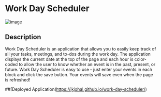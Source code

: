 # Work Day Scheduler

![image](https://user-images.githubusercontent.com/112898278/217168630-2b61aebe-ff9c-4cd3-9682-c1d54a7659bd.png)

## Description
Work Day Scheduler is an application that allows you to easily keep track of all your tasks, meetings, and to-dos during the work day.  The application displays the current date at the top of the page and each hour is color-coded to allow the user to know whether an event is in the past, present, or future. Work Day Scheduler is easy to use - just enter your events in each block and click the save button.  Your events will save even when the page is refreshed!

##[Deployed Application(https://jkjohal.github.io/work-day-scheduler/)


